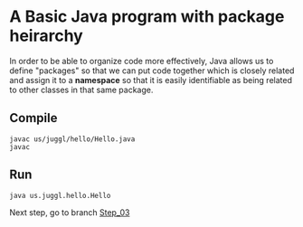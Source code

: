 # A Basic Java program with package heirarchy

In order to be able to organize code more effectively, Java allows us to define "packages" so that we can put code together which is closely related and assign it to a **namespace** so that it is easily identifiable as being related to other classes in that same package.

## Compile
```
javac us/juggl/hello/Hello.java
javac 
```

## Run
```
java us.juggl.hello.Hello
```

Next step, go to branch [Step_03](https://github.com/JUGGL/Hello/tree/Step_03)
